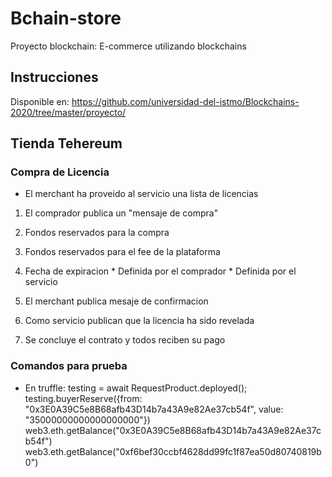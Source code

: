 # Bchain-store
Proyecto blockchain: E-commerce utilizando blockchains

## Instrucciones
Disponible en: https://github.com/universidad-del-istmo/Blockchains-2020/tree/master/proyecto/


## Tienda Tehereum

### Compra de Licencia

* El merchant ha proveido al servicio una lista de licencias

1. El comprador publica un "mensaje de compra"
  1. Fondos reservados para la compra
  2. Fondos reservados para el fee de la plataforma
  3. Fecha de expiracion
    * Definida por el comprador
    * Definida por el servicio

2. El merchant publica mesaje de confirmacion

3. Como servicio publican que la licencia ha sido revelada

4. Se concluye el contrato y todos reciben su pago


### Comandos para prueba
* En truffle:
     testing = await RequestProduct.deployed();
     testing.buyerReserve({from: "0x3E0A39C5e8B68afb43D14b7a43A9e82Ae37cb54f", value: "35000000000000000000"})
     web3.eth.getBalance("0x3E0A39C5e8B68afb43D14b7a43A9e82Ae37cb54f")
     web3.eth.getBalance("0xf6bef30ccbf4628dd99fc1f87ea50d80740819b0")


